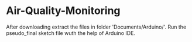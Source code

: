 # Air-Quality-Monitoring
After downloading extract the files in folder 'Documents/Arduino/'.
Run the pseudo_final sketch file wuth the help of Arduino IDE.

